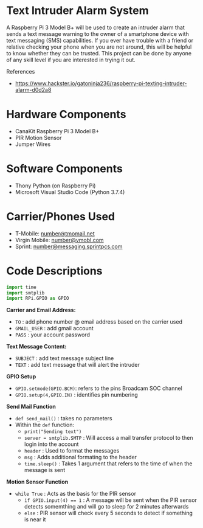 # Text Intruder Alarm System
A Raspberry Pi 3 Model B+ will be used to create an intruder alarm that sends a text message warning to the owner of a smartphone device with text messaging (SMS) capabilities. If you ever have trouble with a friend or relative checking your phone when you are not around, this will be helpful to know whether they can be trusted. This project can be done by anyone of any skill level if you are interested in trying it out.  

References 
- https://www.hackster.io/gatoninja236/raspberry-pi-texting-intruder-alarm-d0d2a8

# Hardware Components
- CanaKit Raspberry Pi 3 Model B+ 
- PIR Motion Sensor 
- Jumper Wires

# Software Components
- Thony Python (on Raspberry Pi)
- Microsoft Visual Studio Code (Python 3.7.4)

# Carrier/Phones Used
- T-Mobile: number@tmomail.net
- Virgin Mobile: number@vmobl.com 
- Sprint: number@messaging.sprintpcs.com 

# Code Descriptions
```python
import time
import smtplib
import RPi.GPIO as GPIO
```
**Carrier and Email Address:** 
- `TO` : add phone number @ email address based on the carrier used
- `GMAIL_USER` : add gmail account 
- `PASS` : your account password

**Text Message Content:**
- `SUBJECT` : add text message subject line
- `TEXT` : add text message that will alert the intruder

**GPIO Setup**
- `GPIO.setmode(GPIO.BCM)`: refers to the pins Broadcam SOC channel
- `GPIO.setup(4,GPIO.IN)` : identifies pin numbering

**Send Mail Function**
- `def send_mail()` : takes no parameters
- Within the `def` function: 
  - `print("Sending text")`
  - `server = smtplib.SMTP` : Will access a mail transfer protocol to then login into the account
  - `header` : Used to format the messages
  - `msg` : Adds additional formating to the header
  - `time.sleep()` : Takes 1 argument that refers to the time of when the message is sent

**Motion Sensor Function**
- `while True` : Acts as the basis for the PIR sensor
  - `if GPIO.input(4) == 1` : A message will be sent when the PIR sensor detects somemthing and will go to sleep for 2 minutes afterwards 
  - `else` : PIR sensor will check every 5 seconds to detect if something is near it 
  



